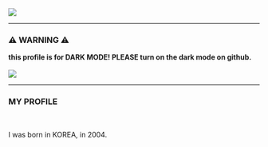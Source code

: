 <img src="https://capsule-render.vercel.app/api?type=waving&color=50555B&height=300&section=header&text=KKIM's%20Profile!&fontColor=FFFFFF&fontSize=90" />

<hr>

<h3>⚠️ WARNING ⚠️</h3>
<b>this profile is for DARK MODE! PLEASE turn on the dark mode on github.</b><br><br>
<img src="https://im7.ezgif.com/tmp/ezgif-7-b1711d808a77.gif"></img>

<hr>

<h3>MY PROFILE</h3>

<br>
<p>I was born in KOREA, in 2004.</p>
